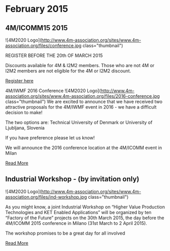 # February 2015

## 4M/ICOMM15 2015

![4M2020 Logo](http://www.4m-association.org/sites/www.4m-association.org/files/conference.jpg class="thumbnail")

REGISTER BEFORE THE 20th OF MARCH 2015

Discounts available for 4M & I2M2 members. Those who are not 4M or I2M2 members are not eligible for the 4M or I2M2 discount.

[Register here](http://www.4m-association.org/conference/2015)


4M/IWMF 2016 Conference 
![4M2020 Logo](http://www.4m-association.org/sites/www.4m-association.org/files/2016-conference.jpg class="thumbnail")
We are excited to announce that we have received two attractive proposals for the 4M/IWMF event in 2016 - we have a difficult decision to make!

The two options are: Technical University of Denmark or University of Ljubljana, Slovenia

If you have preference please let us know!
 
We will announce the 2016 conference location at the 4M/ICOMM event in Milan

[Read More](http://www.4m-association.org/content/4MIWMF-2016-Proposals)


## Industrial Workshop - (by invitation only)

![4M2020 Logo](http://www.4m-association.org/sites/www.4m-association.org/files/ind-workshop.jpg class="thumbnail")

As you might know, a joint Industrial Workshop on “Higher Value Production Technologies and KET Enabled Applications” will be organized by  ten “Factory of the Future” projects on the 30th March 2015, the day before the 4M/ICOMM 2015 conference in Milano (31st March to 2 April 2015).  
 
The workshop promises to be a great day for all involved

[Read More](http://www.4m-association.org/bulletin/2015/March/INDUSTRIAL-WORKSHOP)
